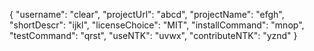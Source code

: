 {
	"username": "clear",
	"projectUrl": "abcd",
	"projectName": "efgh",
	"shortDescr": "ijkl",
	"licenseChoice": "MIT",
	"installCommand": "mnop",
	"testCommand": "qrst",
	"useNTK": "uvwx",
	"contributeNTK": "yznd"
}
